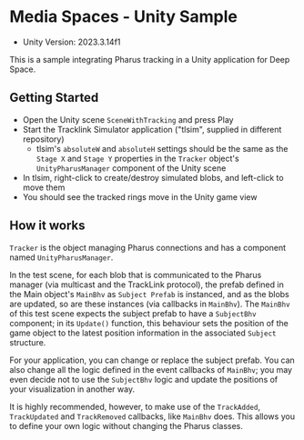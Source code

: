 # Media Spaces - Unity Sample

- Unity Version: 2023.3.14f1

This is a sample integrating Pharus tracking in a Unity application for Deep Space.

## Getting Started

- Open the Unity scene `SceneWithTracking` and press Play
- Start the Tracklink Simulator application ("tlsim", supplied in different repository)
  - tlsim's `absoluteW` and `absoluteH` settings should be the same as the `Stage X` and `Stage Y` properties in the `Tracker` object's `UnityPharusManager` component of the Unity scene
- In tlsim, right-click to create/destroy simulated blobs, and left-click to move them
- You should see the tracked rings move in the Unity game view

## How it works

`Tracker` is the object managing Pharus connections and has a component named `UnityPharusManager`. 

In the test scene, for each blob that is communicated to the Pharus manager (via multicast and the TrackLink protocol), the prefab defined in the Main object's `MainBhv` as `Subject Prefab` is instanced, and as the blobs are updated, so are these instances (via callbacks in `MainBhv`). The `MainBhv` of this test scene expects the subject prefab to have a `SubjectBhv` component; in its `Update()` function, this behaviour sets the position of the game object to the latest position information in the associated `Subject` structure.

For your application, you can change or replace the subject prefab. You can also change all the logic defined in the event callbacks of `MainBhv`; you may even decide not to use the `SubjectBhv` logic and update the positions of your visualization in another way.

It is highly recommended, however, to make use of the `TrackAdded`, `TrackUpdated` and `TrackRemoved` callbacks, like `MainBhv` does. This allows you to define your own logic without changing the Pharus classes.